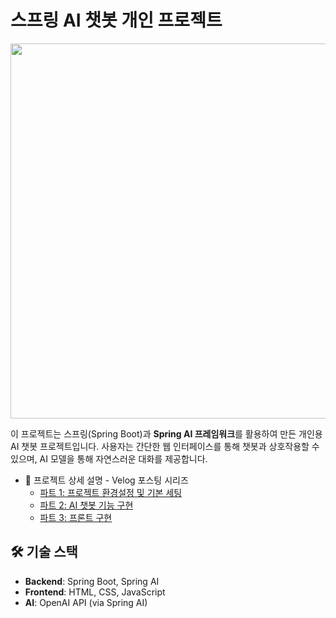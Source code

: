 # 스프링 AI 챗봇 개인 프로젝트
<img src="https://github.com/user-attachments/assets/fa244f32-f91a-44aa-a228-c17a188f12d5" width="600">

이 프로젝트는 스프링(Spring Boot)과 **Spring AI 프레임워크**를 활용하여 만든 개인용 AI 챗봇 프로젝트입니다. 사용자는 간단한 웹 인터페이스를 통해 챗봇과 상호작용할 수 있으며, AI 모델을 통해 자연스러운 대화를 제공합니다.

- 📖 프로젝트 상세 설명 - Velog 포스팅 시리즈
  - [파트 1: 프로젝트 환경설정 및 기본 세팅](https://velog.io/@26solitude/%EC%8A%A4%ED%94%84%EB%A7%81-AI%EB%A1%9C-%EB%82%98%EB%A7%8C%EC%9D%98-%EC%B1%97%EB%B4%87-%EB%A7%8C%EB%93%A4%EA%B8%B0)
  - [파트 2: AI 챗봇 기능 구현](https://velog.io/@26solitude/%EC%8A%A4%ED%94%84%EB%A7%81-AI%EB%A1%9C-%EB%82%98%EB%A7%8C%EC%9D%98-%EC%B1%97%EB%B4%87-%EB%A7%8C%EB%93%A4%EA%B8%B0-2)
  - [파트 3: 프론트 구현](https://velog.io/@26solitude/%EC%8A%A4%ED%94%84%EB%A7%81-AI%EB%A1%9C-%EB%82%98%EB%A7%8C%EC%9D%98-%EC%B1%97%EB%B4%87-%EB%A7%8C%EB%93%A4%EA%B8%B0-3)

## 🛠 기술 스택

- **Backend**: Spring Boot, Spring AI
- **Frontend**: HTML, CSS, JavaScript
- **AI**: OpenAI API (via Spring AI)
